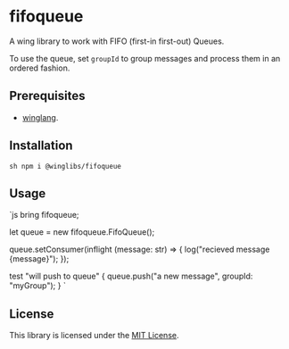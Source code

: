 # fifoqueue

A wing library to work with FIFO (first-in first-out) Queues.

To use the queue, set `groupId` to group messages and process them in an ordered fashion.

## Prerequisites

* [winglang](https://winglang.io).

## Installation

`sh
npm i @winglibs/fifoqueue
`

## Usage

`js
bring fifoqueue;

let queue = new fifoqueue.FifoQueue();

queue.setConsumer(inflight (message: str) => {
  log("recieved message {message}");
});

test "will push to queue" {
  queue.push("a new message", groupId: "myGroup");
}
`

## License

This library is licensed under the [MIT License](./LICENSE).
